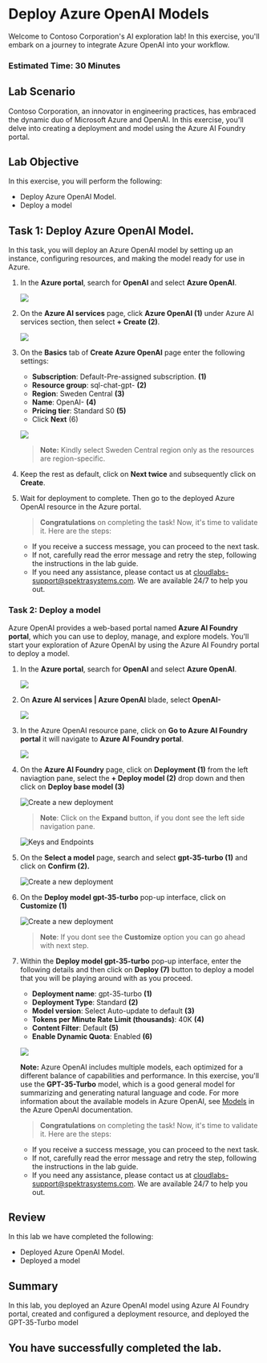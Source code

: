 # Deploy Azure OpenAI Models

Welcome to Contoso Corporation's AI exploration lab! In this exercise, you'll embark on a journey to integrate Azure OpenAI into your workflow.

### Estimated Time: 30 Minutes

## Lab Scenario
 
 Contoso Corporation, an innovator in engineering practices, has embraced the dynamic duo of Microsoft Azure and OpenAI. In this exercise, you'll delve into creating a deployment and model using the Azure AI Foundry portal.
  
## Lab Objective

In this exercise, you will perform the following:
- Deploy Azure OpenAI Model.
- Deploy a model

## Task 1: Deploy Azure OpenAI Model.

In this task, you will deploy an Azure OpenAI model by setting up an instance, configuring resources, and making the model ready for use in Azure.

1. In the **Azure portal**, search for **OpenAI** and select **Azure OpenAI**.

   ![](images/sql-1.png)

1. On the **Azure AI services** page, click **Azure OpenAI (1)** under Azure AI services section, then select **+ Create (2)**.

   ![](images/21-06-25-p-1.png)

1. On the **Basics** tab of **Create Azure OpenAI** page enter the following settings:
   
    - **Subscription**: Default-Pre-assigned subscription. **(1)**
    - **Resource group**: sql-chat-gpt-<inject key="Deployment ID" enableCopy="false"></inject> **(2)**
    - **Region**: Sweden Central **(3)**
    - **Name**: OpenAI-<inject key="Deployment ID" enableCopy="false"></inject> **(4)**
    - **Pricing tier**: Standard S0 **(5)**
    -  Click **Next** (6)
  
      ![](images/sql-3.png)
      
      >**Note:** Kindly select Sweden Central region only as the resources are region-specific.

4. Keep the rest as default, click on **Next twice** and subsequently click on **Create**.

5. Wait for deployment to complete. Then go to the deployed Azure OpenAI resource in the Azure portal.

    > **Congratulations** on completing the task! Now, it's time to validate it. Here are the steps:
   - If you receive a success message, you can proceed to the next task.
   - If not, carefully read the error message and retry the step, following the instructions in the lab guide.
   - If you need any assistance, please contact us at cloudlabs-support@spektrasystems.com. We are available 24/7 to help you out.
 
   <validation step="c0099286-0167-4315-a0c3-f68942deeade" />

### Task 2: Deploy a model

Azure OpenAI provides a web-based portal named **Azure AI Foundry portal**, which you can use to deploy, manage, and explore models. You'll start your exploration of Azure OpenAI by using the Azure AI Foundry portal to deploy a model.

1. In the **Azure portal**, search for **OpenAI** and select **Azure OpenAI**.

   ![](images/sql1.png)

1. On **Azure AI services | Azure OpenAI** blade, select **OpenAI-<inject key="Deployment ID" enableCopy="false"></inject>**

   ![](images/21-06-25-p-2.png)

1. In the Azure OpenAI resource pane, click on **Go to Azure AI Foundry portal** it will navigate to **Azure AI Foundry portal**.

   ![](images/21-06-25-p-3.png)
  
1. On the **Azure AI Foundry** page, click on **Deployment (1)** from the left naviagtion pane, select the **+ Deploy model (2)** drop down and then click on **Deploy base model (3)**

   ![](images/sql6.png "Create a new deployment")

   > **Note**: Click on the **Expand** button, if you dont see the left side navigation pane.

   ![](images/code2.png "Keys and Endpoints")             

1. On the **Select a model** page, search and select **gpt-35-turbo (1)** and click on **Confirm (2).**

   ![](images/sql7.png "Create a new deployment")

1. On the **Deploy model gpt-35-turbo** pop-up interface, click on **Customize (1)**
   
   ![](images/21-06-25-p-4.png "Create a new deployment")

   > **Note**: If you dont see the **Customize** option you can go ahead with next step.

1. Within the **Deploy model gpt-35-turbo** pop-up interface, enter the following details and then click on **Deploy (7)** button to deploy a model that you will be playing around with as you proceed.
     
    - **Deployment name**: gpt-35-turbo **(1)**
    - **Deployment Type**: Standard **(2)**
    - **Model version**: Select Auto-update to default **(3)**
    - **Tokens per Minute Rate Limit (thousands)**: 40K **(4)**
    - **Content Filter**: Default **(5)**
    -  **Enable Dynamic Quota**: Enabled **(6)**
   

      ![](images/21-06-25-p-5.png)

   

    **Note:** Azure OpenAI includes multiple models, each optimized for a different balance of capabilities and performance. In this exercise, you'll use the **GPT-35-Turbo** model, which is a good general model for summarizing and generating natural language and code. For more information about the available models in Azure OpenAI, see [Models](https://learn.microsoft.com/azure/cognitive-services/openai/concepts/models) in the Azure OpenAI documentation.

    > **Congratulations** on completing the task! Now, it's time to validate it. Here are the steps:
   - If you receive a success message, you can proceed to the next task.
   - If not, carefully read the error message and retry the step, following the instructions in the lab guide.
   - If you need any assistance, please contact us at cloudlabs-support@spektrasystems.com. We are available 24/7 to help you out.
 
   <validation step="5502b06f-51ca-4a73-bb22-cdbe1e244193" />

## Review

In this lab we have completed the following:

- Deployed Azure OpenAI Model.
- Deployed a model

## Summary

In this lab, you deployed an Azure OpenAI model using Azure AI Foundry portal, created and configured a deployment resource, and deployed the GPT-35-Turbo model

## You have successfully completed the lab.

